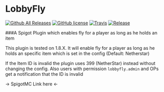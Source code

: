 # LobbyFly

[![Github All Releases](https://img.shields.io/github/downloads/NLDev/LobbyFly/total.svg)]() [![GitHub license](https://img.shields.io/badge/license-MIT-blue.svg)](https://raw.githubusercontent.com/NLDev/LobbyFly/master/LICENSE) [![Travis](https://img.shields.io/travis/rust-lang/rust.svg)](https://github.com/NLDev/LobbyFly) [![Release](https://img.shields.io/github/release/NLDev/LobbyFly.svg)](https://github.com/NLDev/LobbyFly/releases)

###A Spigot Plugin which enables fly for a player as long as he holds an item 

This plugin is tested on 1.8.X. It will enable fly for a player as long as he holds 
an specific item which is set in the config (Default: Netherstar)

If the Item ID is invalid the plugin uses 399 (NetherStar) instead without changing the config.
Also users with permission `lobbyfly.admin` and OPs get a notification that the ID is invalid

-> SpigotMC Link here <- 
